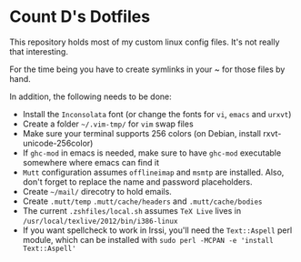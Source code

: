 Count D's Dotfiles
==================

This repository holds most of my custom linux config files. It's not really that interesting.

For the time being you have to create symlinks in your ~ for those files by hand.

In addition, the following needs to be done:
* Install the `Inconsolata` font (or change the fonts for `vi`, `emacs` and `urxvt`)
* Create a folder `~/.vim-tmp/` for `vim` swap files
* Make sure your terminal supports 256 colors (on Debian, install rxvt-unicode-256color)
* If `ghc-mod` in emacs is needed, make sure to have `ghc-mod` executable somewhere where emacs can find it
* `Mutt` configuration assumes `offlineimap` and `msmtp` are installed. Also, don't forget to replace the name and password placeholders.
* Create `~/mail/` direcotry to hold emails.
* Create `.mutt/temp` `.mutt/cache/headers` and `.mutt/cache/bodies`
* The current `.zshfiles/local.sh` assumes `TeX Live` lives in `/usr/local/texlive/2012/bin/i386-linux`
* If you want spellcheck to work in Irssi, you'll need the `Text::Aspell` perl module, which can be installed with `sudo perl -MCPAN -e 'install Text::Aspell'`
